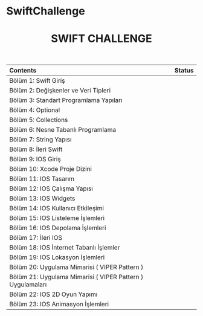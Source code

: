 # SwiftChallenge

<h1 align="center">
SWIFT CHALLENGE
</h1>
<br>
 

| Contents | Status |
| :---  | :---:  |
| Bölüm 1: Swift Giriş  | <img width=13px src="https://icon-library.com/images/completed-icon/completed-icon-6.jpg"> |
| Bölüm 2: Değişkenler ve Veri Tipleri  | <img width=13px src="https://icon-library.com/images/completed-icon/completed-icon-6.jpg"> |
| Bölüm 3: Standart Programlama Yapıları  | <img width=13px src="https://icon-library.com/images/completed-icon/completed-icon-6.jpg"> |
| Bölüm 4: Optional  | <img width=13px src="https://icon-library.com/images/completed-icon/completed-icon-6.jpg"> |
| Bölüm 5: Collections  | <img width=13px src="https://icon-library.com/images/completed-icon/completed-icon-6.jpg"> |
| Bölüm 6: Nesne Tabanlı Programlama  | <img width=13px src="https://icon-library.com/images/completed-icon/completed-icon-6.jpg"> |
| Bölüm 7: String Yapısı  | <img width=13px src="https://icon-library.com/images/completed-icon/completed-icon-6.jpg"> |
| Bölüm 8: İleri Swift  | <img width=13px src="https://icon-library.com/images/completed-icon/completed-icon-6.jpg"> |
| Bölüm 9: IOS Giriş  | <img width=13px src="https://icon-library.com/images/completed-icon/completed-icon-6.jpg"> |
| Bölüm 10: Xcode Proje Dizini  | <img width=13px src="https://icon-library.com/images/completed-icon/completed-icon-6.jpg"> |
| Bölüm 11: IOS Tasarım  | <img width=13px src="https://icon-library.com/images/completed-icon/completed-icon-6.jpg"> |
| Bölüm 12: IOS Çalışma Yapısı | <img width=13px src="https://icon-library.com/images/completed-icon/completed-icon-6.jpg"> |
| Bölüm 13: IOS Widgets  | <img width=13px src="https://icon-library.com/images/completed-icon/completed-icon-6.jpg"> |
| Bölüm 14: IOS Kullanıcı Etkileşimi  | <img width=13px src="https://icon-library.com/images/completed-icon/completed-icon-6.jpg"> |
| Bölüm 15: IOS Listeleme İşlemleri  | <img width=13px src="https://icon-library.com/images/completed-icon/completed-icon-6.jpg"> |
| Bölüm 16: IOS Depolama İşlemleri  | <img width=13px src="https://icon-library.com/images/completed-icon/completed-icon-6.jpg"> |
| Bölüm 17: İleri IOS  | <img width=13px src="https://icon-library.com/images/completed-icon/completed-icon-6.jpg"> |
| Bölüm 18: IOS İnternet Tabanlı İşlemler  | <img width=13px src="https://icon-library.com/images/completed-icon/completed-icon-6.jpg"> |
| Bölüm 19: IOS Lokasyon İşlemleri  | <img width=13px src="https://icon-library.com/images/completed-icon/completed-icon-6.jpg"> |
| Bölüm 20: Uygulama Mimarisi ( VIPER Pattern )  | <img width=13px src="https://icon-library.com/images/completed-icon/completed-icon-6.jpg"> |
| Bölüm 21: Uygulama Mimarisi ( VIPER Pattern ) Uygulamaları  | <img width=13px src="https://icon-library.com/images/completed-icon/completed-icon-6.jpg"> |
| Bölüm 22: IOS 2D Oyun Yapımı  | <img width=13px src="https://icon-library.com/images/completed-icon/completed-icon-6.jpg"> |
| Bölüm 23: IOS Animasyon İşlemleri  |  |

